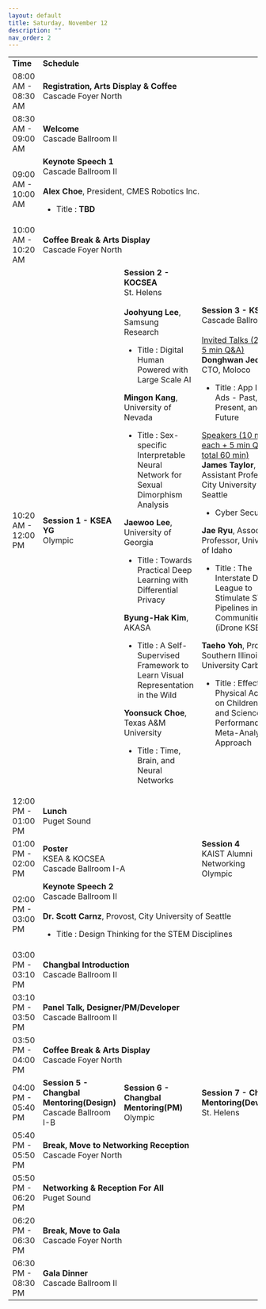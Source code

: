 ```yaml
---
layout: default
title: Saturday, November 12
description: ""
nav_order: 2
---
```


<table>
  <tr>
    <td><b>Time</b></td>
    <td colspan="3"><b>Schedule</b></td>
  </tr>
  <tr>
    <td>08:00 AM - 08:30 AM</td>
    <td colspan="3">
        <b>Registration, Arts Display & Coffee</b>
        <br>
        Cascade Foyer North
    </td>
  </tr>
  <tr>
    <td>08:30 AM - 09:00 AM</td>
    <td colspan="3">
        <b>Welcome</b>
        <br>
        Cascade Ballroom II
    </td>
  </tr>
  <tr>
    <td>09:00 AM - 10:00 AM</td>
    <td colspan="3">
        <b>Keynote Speech 1</b>
        <br>
        Cascade Ballroom II
        <br>
        <br>
        <b>Alex Choe</b>, President, CMES Robotics Inc.
        <ul><li>Title : <b>TBD</b></li></ul>
    </td>
  </tr>
  <tr>
    <td>10:00 AM - 10:20 AM</td>
    <td colspan="3">
        <b>Coffee Break & Arts Display</b>
        <br>
        Cascade Foyer North
    </td>
  </tr>
  <tr>
    <td>10:20 AM - 12:00 PM</td>
    <td>
        <b>Session 1 - KSEA YG</b>
        <br>
        Olympic
    </td>
    <td>
        <b>Session 2 - KOCSEA</b>
        <br>
        St. Helens
        <br>
        <br>
        <b>Joohyung Lee</b>, Samsung Research
        <ul><li>Title : Digital Human Powered with Large Scale AI</li></ul>
        <b>Mingon Kang</b>, University of Nevada
        <ul><li>Title : Sex-specific Interpretable Neural Network for Sexual Dimorphism Analysis</li></ul>
        <b>Jaewoo Lee</b>, University of Georgia
        <ul><li>Title : Towards Practical Deep Learning with Differential Privacy</li></ul>
        <b>Byung-Hak Kim</b>, AKASA
        <ul><li>Title : A Self-Supervised Framework to Learn Visual Representation in the Wild</li></ul>
        <b>Yoonsuck Choe</b>, Texas A&M University
        <ul><li>Title : Time, Brain, and Neural Networks</li></ul>
    </td>
    <td>
        <b>Session 3 - KSEA</b>
        <br>
        Cascade Ballroom I-B
        <br>
        <br>
        <u>Invited Talks (20 min + 5 min Q&A)</u>
        <br>
        <b>Donghwan Jeon</b>, CTO, Moloco
        <ul><li>Title : App Install Ads - Past, Present, and Future</li></ul>
        <u>Speakers (10 min each + 5 min Q&A = total 60 min)</u>
        <br>
        <b>James Taylor</b>, Assistant Professor, City University of Seattle
        <ul><li>Cyber Security</li></ul>
        <b>Jae Ryu</b>, Associate Professor, University of Idaho
        <ul><li>Title : The Interstate Drone League to Stimulate STEM Pipelines in KSEA Communities (iDrone KSEA)</li></ul>
        <b>Taeho Yoh</b>, Professor, Southern Illinois University Carbondale
        <ul><li>Title : Effects of Physical Activity on Children’s Math and Science Performance: A Meta-Analytic Approach</li></ul>
    </td>
  </tr>
  <tr>
    <td>12:00 PM - 01:00 PM</td>
    <td colspan="3">
        <b>Lunch</b>
        <br>
        Puget Sound
    </td>
  </tr>
  <tr>
    <td>01:00 PM - 02:00 PM</td>
    <td colspan="2">
        <b>Poster</b>
        <br>
        KSEA & KOCSEA
        <br>
        Cascade Ballroom I-A
    </td>
    <td>
        <b>Session 4</b>
        <br>
        KAIST Alumni Networking
        <br>
        Olympic
    </td>
  </tr>
  <tr>
    <td>02:00 PM - 03:00 PM</td>
    <td colspan="3">
        <b>Keynote Speech 2</b>
        <br>
        Cascade Ballroom II
        <br>
        <br>
        <b>Dr. Scott Carnz</b>, Provost, City University of Seattle
        <ul><li>Title : Design Thinking for the STEM Disciplines</li></ul>
    </td>
  </tr>
  <tr>
    <td>03:00 PM - 03:10 PM</td>
    <td colspan="3">
        <b>Changbal Introduction</b>
        <br>
        Cascade Ballroom II
    </td>
  </tr>
  <tr>
    <td>03:10 PM - 03:50 PM</td>
    <td colspan="3">
        <b>Panel Talk, Designer/PM/Developer</b>
        <br>
        Cascade Ballroom II
    </td>
  </tr>
  <tr>
    <td>03:50 PM - 04:00 PM</td>
    <td colspan="3">
        <b>Coffee Break & Arts Display</b>
        <br>
        Cascade Foyer North
    </td>
  </tr>
  <tr>
    <td>04:00 PM - 05:40 PM</td>
    <td>
        <b>Session 5 - Changbal Mentoring(Design)</b>
        <br>
        Cascade Ballroom I-B
    </td>
    <td>
        <b>Session 6 - Changbal Mentoring(PM)</b>
        <br>
        Olympic
    </td>
    <td>
        <b>Session 7 - Changbal Mentoring(Developer)</b>
        <br>
        St. Helens
    </td>
  </tr>
  <tr>
    <td>05:40 PM - 05:50 PM</td>
    <td colspan="3">
        <b>Break, Move to Networking Reception</b>
        <br>
        Cascade Foyer North
    </td>
  </tr>
  <tr>
    <td>05:50 PM - 06:20 PM</td>
    <td colspan="3">
        <b>Networking & Reception For All</b>
        <br>
        Puget Sound
    </td>
  </tr>
  <tr>
    <td>06:20 PM - 06:30 PM</td>
    <td colspan="3">
        <b>Break, Move to Gala</b>
        <br>
        Cascade Foyer North
    </td>
  </tr>
  <tr>
    <td>06:30 PM - 08:30 PM</td>
    <td colspan="3">
        <b>Gala Dinner</b>
        <br>
        Cascade Ballroom II
    </td>
  </tr>
</table>